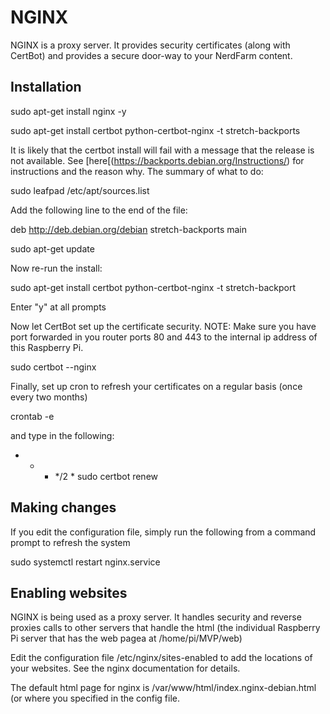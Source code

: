 # NGINX
NGINX is a proxy server.  It provides security certificates (along with CertBot) and provides a secure door-way to your NerdFarm content.

## Installation

sudo apt-get install nginx -y

sudo apt-get install certbot python-certbot-nginx -t stretch-backports

It is likely that the certbot install will fail with a message that the release is not available.  See [here[(https://backports.debian.org/Instructions/) for instructions and the reason why.  The summary of what to do:

sudo leafpad /etc/apt/sources.list

Add the following line to the end of the file:

deb http://deb.debian.org/debian stretch-backports main

sudo apt-get update

Now re-run the install:

sudo apt-get install certbot python-certbot-nginx -t stretch-backport

Enter "y" at all prompts

Now let CertBot set up the certificate security.
NOTE: Make sure you have port forwarded in you router ports 80 and 443 to the internal  ip address of this Raspberry Pi.

sudo certbot --nginx

Finally, set up cron to refresh your certificates on a regular basis (once every two months)

crontab -e

and type in the following:

* * * */2 * sudo certbot renew


## Making changes
If you edit the configuration file, simply run the following from a command prompt to refresh the system

sudo systemctl restart nginx.service

## Enabling websites
NGINX is being used as a proxy server.  It handles security and reverse proxies calls to other servers that handle the html (the individual Raspberry Pi server that has the web pagea at /home/pi/MVP/web)

Edit the configuration file /etc/nginx/sites-enabled to add the locations of your websites.  See the nginx documentation for details.

The default html page for nginx is /var/www/html/index.nginx-debian.html (or where you specified in the config file.